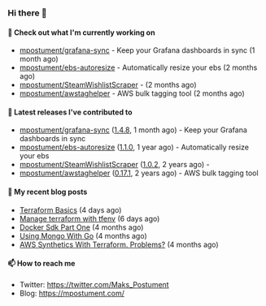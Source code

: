 ### Hi there 👋

#### 👷 Check out what I'm currently working on

- [mpostument/grafana-sync](https://github.com/mpostument/grafana-sync) - Keep your Grafana dashboards in sync (1 month ago)
- [mpostument/ebs-autoresize](https://github.com/mpostument/ebs-autoresize) - Automatically resize your ebs (2 months ago)
- [mpostument/SteamWishlistScraper](https://github.com/mpostument/SteamWishlistScraper) -  (2 months ago)
- [mpostument/awstaghelper](https://github.com/mpostument/awstaghelper) - AWS bulk tagging tool (2 months ago)

#### 🔭 Latest releases I've contributed to

- [mpostument/grafana-sync](https://github.com/mpostument/grafana-sync) ([1.4.8](https://github.com/mpostument/grafana-sync/releases/tag/1.4.8), 1 month ago) - Keep your Grafana dashboards in sync
- [mpostument/ebs-autoresize](https://github.com/mpostument/ebs-autoresize) ([1.1.0](https://github.com/mpostument/ebs-autoresize/releases/tag/1.1.0), 1 year ago) - Automatically resize your ebs
- [mpostument/SteamWishlistScraper](https://github.com/mpostument/SteamWishlistScraper) ([1.0.2](https://github.com/mpostument/SteamWishlistScraper/releases/tag/1.0.2), 2 years ago) - 
- [mpostument/awstaghelper](https://github.com/mpostument/awstaghelper) ([0.17.1](https://github.com/mpostument/awstaghelper/releases/tag/0.17.1), 2 years ago) - AWS bulk tagging tool

#### 📜 My recent blog posts

- [Terraform Basics](https://mpostument.com/2022/07/28/terraform-basics/) (4 days ago)
- [Manage terraform with tfenv](https://mpostument.com/2022/07/26/terraform-install/) (6 days ago)
- [Docker Sdk Part One](https://mpostument.com/2022/03/22/docker-sdk-part-one/) (4 months ago)
- [Using Mongo With Go](https://mpostument.com/2022/03/15/using-mongo-with-go/) (4 months ago)
- [AWS Synthetics With Terraform. Problems?](https://mpostument.com/2022/03/08/aws-synthetics-with-terraform/) (4 months ago)

#### 📫 How to reach me

- Twitter: https://twitter.com/Maks_Postument
- Blog: https://mpostument.com/
